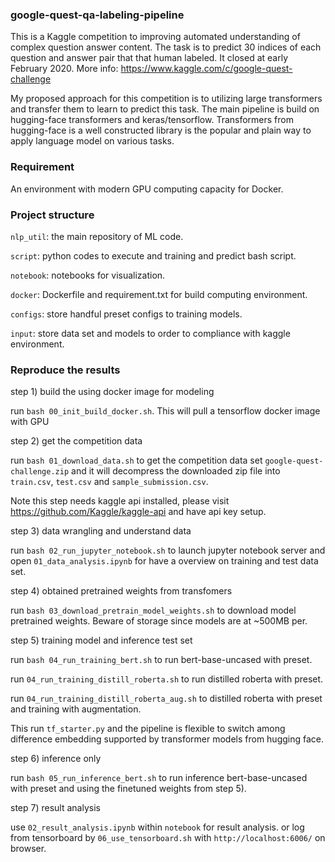 ### google-quest-qa-labeling-pipeline

This is a Kaggle competition to improving automated understanding of complex question answer content. The task is to predict 30 indices of each question and answer pair that that human labeled. It closed at early February 2020. More info: https://www.kaggle.com/c/google-quest-challenge

My proposed approach for this competition is to utilizing large transformers and transfer them to learn to predict this task. The main pipeline is build on hugging-face transformers and keras/tensorflow. Transformers from hugging-face is a well constructed library is the popular and plain way to apply language model on various tasks. 


### Requirement

An environment with modern GPU computing capacity for Docker.


### Project structure

`nlp_util`: the main repository of ML code.

`script`: python codes to execute and training and predict bash script.

`notebook`: notebooks for visualization.

`docker`: Dockerfile and requirement.txt for build computing environment.

`configs`: store handful preset configs to training models.

`input`: store data set and models to order to compliance with kaggle environment.


### Reproduce the results

step 1) build the using docker image for modeling

run `bash 00_init_build_docker.sh`. This will pull a tensorflow docker image with GPU


step 2) get the competition data

run `bash 01_download_data.sh` to get the competition data set `google-quest-challenge.zip` and it will decompress the downloaded zip file into `train.csv`, `test.csv` and `sample_submission.csv`.

Note this step needs kaggle api installed, please visit https://github.com/Kaggle/kaggle-api and have api key setup. 


step 3) data wrangling and understand data

run `bash 02_run_jupyter_notebook.sh` to launch jupyter notebook server and open `01_data_analysis.ipynb` for have a overview on training and test data set.


step 4) obtained pretrained weights from transfomers

run `bash 03_download_pretrain_model_weights.sh` to download model pretrained weights. Beware of storage since models are at ~500MB per.


step 5) training model and inference test set

run `bash 04_run_training_bert.sh` to run bert-base-uncased with preset.

run `04_run_training_distill_roberta.sh` to run distilled roberta with preset.

run `04_run_training_distill_roberta_aug.sh` to distilled roberta with preset and training with augmentation.

This run `tf_starter.py` and the pipeline is flexible to switch among difference embedding supported by transformer models from hugging face.


step 6) inference only

run `bash 05_run_inference_bert.sh` to run inference bert-base-uncased with preset and using the finetuned weights from step 5).


step 7) result analysis

use `02_result_analysis.ipynb` within `notebook` for result analysis.
or log from tensorboard by `06_use_tensorboard.sh` with `http://localhost:6006/` on browser.
